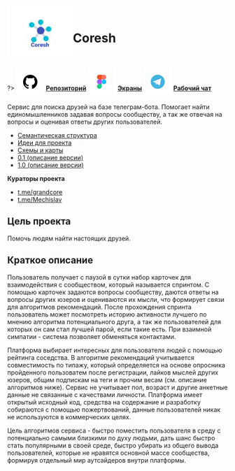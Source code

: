 <div style="display:flex; flex-direction: row;align-items: center;">
<div> <img width="150"  height="auto" src="../../_media/logo-coresh.png" alt="Coresh"></div>
<div>
<h1>Coresh</h1>
</div>
</div>

?> <span style="vertical-align: -12px">![github](../../_media/icon-github.png ":size=32")</span> [**Репозиторий**](https://github.com/grandcore/coresh")
<span style="vertical-align: -12px">![figma](../../_media/icon-figma.png ":size=32")</span> [**Экраны**](https://www.figma.com/file/NlikNEJQHliYlxI3MHhiSW/Share?node-id=9566%3A8798)
<span style="vertical-align: -12px">![telegram](../../_media/icon-telegram.png ":size=32")</span> [**Рабочий чат**](https://t.me/joinchat/EyxWDelw7VKZPTuO)

Сервис для поиска друзей на базе телеграм-бота. Помогает найти единомышленников задавая вопросы сообществу, а так же отвечая на вопросы и оценивая ответы других пользователей.

- [Семантическая структура](ru/2.4-coresh/coresh-semantica.md)
- [Идеи для проекта](ru/2.4-coresh/coresh-ideas.md)
- [Схемы и карты](ru/2.4-coresh/coresh-map.drawio ":ignore")
- [0.1 (описание версии)](ru/2.4-coresh/coresh-v0.1.md)
- [1.0 (описание версии)](ru/2.4-coresh/coresh-v1.0.md)

**Кураторы проекта**

- [t.me/grandcore](https://t.me/grandcore)
- [t.me/Mechislav](https://t.me/Mechislav)

## Цель проекта

Помочь людям найти настоящих друзей.

## Краткое описание

Пользователь получает с паузой в сутки набор карточек для взаимодействия с сообществом, который называется спринтом. С помощью карточек задаются вопросы сообществу, даются ответы на вопросы других юзеров и оцениваются их мысли, что формирует связи для алгоритмов рекомендаций. После прохождения спринта пользователь может посмотреть историю активности лучшего по мнению алгоритма потенциального друга, а так же пользователей для которых он сам стал лучшей парой, если такие есть. При взаимной симпатии - система позволяет обменяться контактами.

Платформа выбирает интересных для пользователя людей с помощью рейтинга соседства. В алгоритме рекомендаций учитывается совместимость по типажу, который определяется на основе опросника пройденного пользоватем после регистрации, лайков мыслей других юзеров, общим подпискам на теги и прочим весам (см. описание алгоритмов ниже). Сервис не учитывает пол, возраст и другие анкетные данные не связанные с качествами личности. Платформа имеет открытый исходный код, средства на содержание и разработку собираются с помощью пожертвований, данные пользователей никак не используются в коммерческих целях.

Цель алгоритмов сервиса - быстро поместить пользователя в среду с потенциально самыми близкими по духу людьми, дать шанс быстро стать популярными в своей среде, быстро убирать из общего вывода пользователей, которые не нравятся основной массе сообщества, формируя отдельный мир аутсайдеров внутри платформы.
